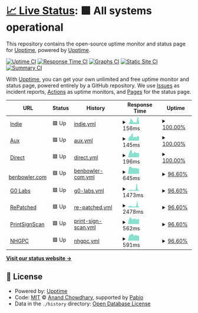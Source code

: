 # [📈 Live Status](https://status.indie.work): <!--live status--> **🟩 All systems operational**

This repository contains the open-source uptime monitor and status page for [Upptime](https://upptime.js.org), powered by [Upptime](https://github.com/upptime/upptime).

[![Uptime CI](https://github.com/indietechteam/upptime/workflows/Uptime%20CI/badge.svg)](https://github.com/indietechteam/upptime/actions?query=workflow%3A%22Uptime+CI%22)
[![Response Time CI](https://github.com/indietechteam/upptime/workflows/Response%20Time%20CI/badge.svg)](https://github.com/indietechteam/upptime/actions?query=workflow%3A%22Response+Time+CI%22)
[![Graphs CI](https://github.com/indietechteam/upptime/workflows/Graphs%20CI/badge.svg)](https://github.com/indietechteam/upptime/actions?query=workflow%3A%22Graphs+CI%22)
[![Static Site CI](https://github.com/indietechteam/upptime/workflows/Static%20Site%20CI/badge.svg)](https://github.com/indietechteam/upptime/actions?query=workflow%3A%22Static+Site+CI%22)
[![Summary CI](https://github.com/indietechteam/upptime/workflows/Summary%20CI/badge.svg)](https://github.com/indietechteam/upptime/actions?query=workflow%3A%22Summary+CI%22)

With [Upptime](https://upptime.js.org), you can get your own unlimited and free uptime monitor and status page, powered entirely by a GitHub repository. We use [Issues](https://github.com/upptime/upptime/issues) as incident reports, [Actions](https://github.com/indietechteam/upptime/actions) as uptime monitors, and [Pages](https://status.indie.work) for the status page.

<!--start: status pages-->
<!-- This summary is generated by Upptime (https://github.com/upptime/upptime) -->
<!-- Do not edit this manually, your changes will be overwritten -->
<!-- prettier-ignore -->
| URL | Status | History | Response Time | Uptime |
| --- | ------ | ------- | ------------- | ------ |
| <img alt="" src="https://icons.duckduckgo.com/ip3/indie.work.ico" height="13"> [Indie](https://indie.work) | 🟩 Up | [indie.yml](https://github.com/indietechteam/upptime/commits/HEAD/history/indie.yml) | <details><summary><img alt="Response time graph" src="./graphs/indie/response-time-week.png" height="20"> 156ms</summary><br><a href="https://status.indie.work/history/indie"><img alt="Response time 156" src="https://img.shields.io/endpoint?url=https%3A%2F%2Fraw.githubusercontent.com%2Findietechteam%2Fupptime%2FHEAD%2Fapi%2Findie%2Fresponse-time.json"></a><br><a href="https://status.indie.work/history/indie"><img alt="24-hour response time 80" src="https://img.shields.io/endpoint?url=https%3A%2F%2Fraw.githubusercontent.com%2Findietechteam%2Fupptime%2FHEAD%2Fapi%2Findie%2Fresponse-time-day.json"></a><br><a href="https://status.indie.work/history/indie"><img alt="7-day response time 156" src="https://img.shields.io/endpoint?url=https%3A%2F%2Fraw.githubusercontent.com%2Findietechteam%2Fupptime%2FHEAD%2Fapi%2Findie%2Fresponse-time-week.json"></a><br><a href="https://status.indie.work/history/indie"><img alt="30-day response time 143" src="https://img.shields.io/endpoint?url=https%3A%2F%2Fraw.githubusercontent.com%2Findietechteam%2Fupptime%2FHEAD%2Fapi%2Findie%2Fresponse-time-month.json"></a><br><a href="https://status.indie.work/history/indie"><img alt="1-year response time 156" src="https://img.shields.io/endpoint?url=https%3A%2F%2Fraw.githubusercontent.com%2Findietechteam%2Fupptime%2FHEAD%2Fapi%2Findie%2Fresponse-time-year.json"></a></details> | <details><summary><a href="https://status.indie.work/history/indie">100.00%</a></summary><a href="https://status.indie.work/history/indie"><img alt="All-time uptime 98.71%" src="https://img.shields.io/endpoint?url=https%3A%2F%2Fraw.githubusercontent.com%2Findietechteam%2Fupptime%2FHEAD%2Fapi%2Findie%2Fuptime.json"></a><br><a href="https://status.indie.work/history/indie"><img alt="24-hour uptime 100.00%" src="https://img.shields.io/endpoint?url=https%3A%2F%2Fraw.githubusercontent.com%2Findietechteam%2Fupptime%2FHEAD%2Fapi%2Findie%2Fuptime-day.json"></a><br><a href="https://status.indie.work/history/indie"><img alt="7-day uptime 100.00%" src="https://img.shields.io/endpoint?url=https%3A%2F%2Fraw.githubusercontent.com%2Findietechteam%2Fupptime%2FHEAD%2Fapi%2Findie%2Fuptime-week.json"></a><br><a href="https://status.indie.work/history/indie"><img alt="30-day uptime 99.75%" src="https://img.shields.io/endpoint?url=https%3A%2F%2Fraw.githubusercontent.com%2Findietechteam%2Fupptime%2FHEAD%2Fapi%2Findie%2Fuptime-month.json"></a><br><a href="https://status.indie.work/history/indie"><img alt="1-year uptime 98.71%" src="https://img.shields.io/endpoint?url=https%3A%2F%2Fraw.githubusercontent.com%2Findietechteam%2Fupptime%2FHEAD%2Fapi%2Findie%2Fuptime-year.json"></a></details>
| <img alt="" src="https://icons.duckduckgo.com/ip3/aux.app.ico" height="13"> [Aux](https://aux.app) | 🟩 Up | [aux.yml](https://github.com/indietechteam/upptime/commits/HEAD/history/aux.yml) | <details><summary><img alt="Response time graph" src="./graphs/aux/response-time-week.png" height="20"> 145ms</summary><br><a href="https://status.indie.work/history/aux"><img alt="Response time 141" src="https://img.shields.io/endpoint?url=https%3A%2F%2Fraw.githubusercontent.com%2Findietechteam%2Fupptime%2FHEAD%2Fapi%2Faux%2Fresponse-time.json"></a><br><a href="https://status.indie.work/history/aux"><img alt="24-hour response time 127" src="https://img.shields.io/endpoint?url=https%3A%2F%2Fraw.githubusercontent.com%2Findietechteam%2Fupptime%2FHEAD%2Fapi%2Faux%2Fresponse-time-day.json"></a><br><a href="https://status.indie.work/history/aux"><img alt="7-day response time 145" src="https://img.shields.io/endpoint?url=https%3A%2F%2Fraw.githubusercontent.com%2Findietechteam%2Fupptime%2FHEAD%2Fapi%2Faux%2Fresponse-time-week.json"></a><br><a href="https://status.indie.work/history/aux"><img alt="30-day response time 145" src="https://img.shields.io/endpoint?url=https%3A%2F%2Fraw.githubusercontent.com%2Findietechteam%2Fupptime%2FHEAD%2Fapi%2Faux%2Fresponse-time-month.json"></a><br><a href="https://status.indie.work/history/aux"><img alt="1-year response time 141" src="https://img.shields.io/endpoint?url=https%3A%2F%2Fraw.githubusercontent.com%2Findietechteam%2Fupptime%2FHEAD%2Fapi%2Faux%2Fresponse-time-year.json"></a></details> | <details><summary><a href="https://status.indie.work/history/aux">100.00%</a></summary><a href="https://status.indie.work/history/aux"><img alt="All-time uptime 98.71%" src="https://img.shields.io/endpoint?url=https%3A%2F%2Fraw.githubusercontent.com%2Findietechteam%2Fupptime%2FHEAD%2Fapi%2Faux%2Fuptime.json"></a><br><a href="https://status.indie.work/history/aux"><img alt="24-hour uptime 100.00%" src="https://img.shields.io/endpoint?url=https%3A%2F%2Fraw.githubusercontent.com%2Findietechteam%2Fupptime%2FHEAD%2Fapi%2Faux%2Fuptime-day.json"></a><br><a href="https://status.indie.work/history/aux"><img alt="7-day uptime 100.00%" src="https://img.shields.io/endpoint?url=https%3A%2F%2Fraw.githubusercontent.com%2Findietechteam%2Fupptime%2FHEAD%2Fapi%2Faux%2Fuptime-week.json"></a><br><a href="https://status.indie.work/history/aux"><img alt="30-day uptime 99.76%" src="https://img.shields.io/endpoint?url=https%3A%2F%2Fraw.githubusercontent.com%2Findietechteam%2Fupptime%2FHEAD%2Fapi%2Faux%2Fuptime-month.json"></a><br><a href="https://status.indie.work/history/aux"><img alt="1-year uptime 98.71%" src="https://img.shields.io/endpoint?url=https%3A%2F%2Fraw.githubusercontent.com%2Findietechteam%2Fupptime%2FHEAD%2Fapi%2Faux%2Fuptime-year.json"></a></details>
| <img alt="" src="https://icons.duckduckgo.com/ip3/direct.app.ico" height="13"> [Direct](https://direct.app) | 🟩 Up | [direct.yml](https://github.com/indietechteam/upptime/commits/HEAD/history/direct.yml) | <details><summary><img alt="Response time graph" src="./graphs/direct/response-time-week.png" height="20"> 196ms</summary><br><a href="https://status.indie.work/history/direct"><img alt="Response time 192" src="https://img.shields.io/endpoint?url=https%3A%2F%2Fraw.githubusercontent.com%2Findietechteam%2Fupptime%2FHEAD%2Fapi%2Fdirect%2Fresponse-time.json"></a><br><a href="https://status.indie.work/history/direct"><img alt="24-hour response time 165" src="https://img.shields.io/endpoint?url=https%3A%2F%2Fraw.githubusercontent.com%2Findietechteam%2Fupptime%2FHEAD%2Fapi%2Fdirect%2Fresponse-time-day.json"></a><br><a href="https://status.indie.work/history/direct"><img alt="7-day response time 196" src="https://img.shields.io/endpoint?url=https%3A%2F%2Fraw.githubusercontent.com%2Findietechteam%2Fupptime%2FHEAD%2Fapi%2Fdirect%2Fresponse-time-week.json"></a><br><a href="https://status.indie.work/history/direct"><img alt="30-day response time 211" src="https://img.shields.io/endpoint?url=https%3A%2F%2Fraw.githubusercontent.com%2Findietechteam%2Fupptime%2FHEAD%2Fapi%2Fdirect%2Fresponse-time-month.json"></a><br><a href="https://status.indie.work/history/direct"><img alt="1-year response time 192" src="https://img.shields.io/endpoint?url=https%3A%2F%2Fraw.githubusercontent.com%2Findietechteam%2Fupptime%2FHEAD%2Fapi%2Fdirect%2Fresponse-time-year.json"></a></details> | <details><summary><a href="https://status.indie.work/history/direct">100.00%</a></summary><a href="https://status.indie.work/history/direct"><img alt="All-time uptime 98.68%" src="https://img.shields.io/endpoint?url=https%3A%2F%2Fraw.githubusercontent.com%2Findietechteam%2Fupptime%2FHEAD%2Fapi%2Fdirect%2Fuptime.json"></a><br><a href="https://status.indie.work/history/direct"><img alt="24-hour uptime 100.00%" src="https://img.shields.io/endpoint?url=https%3A%2F%2Fraw.githubusercontent.com%2Findietechteam%2Fupptime%2FHEAD%2Fapi%2Fdirect%2Fuptime-day.json"></a><br><a href="https://status.indie.work/history/direct"><img alt="7-day uptime 100.00%" src="https://img.shields.io/endpoint?url=https%3A%2F%2Fraw.githubusercontent.com%2Findietechteam%2Fupptime%2FHEAD%2Fapi%2Fdirect%2Fuptime-week.json"></a><br><a href="https://status.indie.work/history/direct"><img alt="30-day uptime 99.42%" src="https://img.shields.io/endpoint?url=https%3A%2F%2Fraw.githubusercontent.com%2Findietechteam%2Fupptime%2FHEAD%2Fapi%2Fdirect%2Fuptime-month.json"></a><br><a href="https://status.indie.work/history/direct"><img alt="1-year uptime 98.68%" src="https://img.shields.io/endpoint?url=https%3A%2F%2Fraw.githubusercontent.com%2Findietechteam%2Fupptime%2FHEAD%2Fapi%2Fdirect%2Fuptime-year.json"></a></details>
| <img alt="" src="https://icons.duckduckgo.com/ip3/benbowler.com.ico" height="13"> [benbowler.com](https://benbowler.com) | 🟩 Up | [benbowler-com.yml](https://github.com/indietechteam/upptime/commits/HEAD/history/benbowler-com.yml) | <details><summary><img alt="Response time graph" src="./graphs/benbowler-com/response-time-week.png" height="20"> 645ms</summary><br><a href="https://status.indie.work/history/benbowler-com"><img alt="Response time 756" src="https://img.shields.io/endpoint?url=https%3A%2F%2Fraw.githubusercontent.com%2Findietechteam%2Fupptime%2FHEAD%2Fapi%2Fbenbowler-com%2Fresponse-time.json"></a><br><a href="https://status.indie.work/history/benbowler-com"><img alt="24-hour response time 634" src="https://img.shields.io/endpoint?url=https%3A%2F%2Fraw.githubusercontent.com%2Findietechteam%2Fupptime%2FHEAD%2Fapi%2Fbenbowler-com%2Fresponse-time-day.json"></a><br><a href="https://status.indie.work/history/benbowler-com"><img alt="7-day response time 645" src="https://img.shields.io/endpoint?url=https%3A%2F%2Fraw.githubusercontent.com%2Findietechteam%2Fupptime%2FHEAD%2Fapi%2Fbenbowler-com%2Fresponse-time-week.json"></a><br><a href="https://status.indie.work/history/benbowler-com"><img alt="30-day response time 725" src="https://img.shields.io/endpoint?url=https%3A%2F%2Fraw.githubusercontent.com%2Findietechteam%2Fupptime%2FHEAD%2Fapi%2Fbenbowler-com%2Fresponse-time-month.json"></a><br><a href="https://status.indie.work/history/benbowler-com"><img alt="1-year response time 756" src="https://img.shields.io/endpoint?url=https%3A%2F%2Fraw.githubusercontent.com%2Findietechteam%2Fupptime%2FHEAD%2Fapi%2Fbenbowler-com%2Fresponse-time-year.json"></a></details> | <details><summary><a href="https://status.indie.work/history/benbowler-com">96.60%</a></summary><a href="https://status.indie.work/history/benbowler-com"><img alt="All-time uptime 98.21%" src="https://img.shields.io/endpoint?url=https%3A%2F%2Fraw.githubusercontent.com%2Findietechteam%2Fupptime%2FHEAD%2Fapi%2Fbenbowler-com%2Fuptime.json"></a><br><a href="https://status.indie.work/history/benbowler-com"><img alt="24-hour uptime 100.00%" src="https://img.shields.io/endpoint?url=https%3A%2F%2Fraw.githubusercontent.com%2Findietechteam%2Fupptime%2FHEAD%2Fapi%2Fbenbowler-com%2Fuptime-day.json"></a><br><a href="https://status.indie.work/history/benbowler-com"><img alt="7-day uptime 96.60%" src="https://img.shields.io/endpoint?url=https%3A%2F%2Fraw.githubusercontent.com%2Findietechteam%2Fupptime%2FHEAD%2Fapi%2Fbenbowler-com%2Fuptime-week.json"></a><br><a href="https://status.indie.work/history/benbowler-com"><img alt="30-day uptime 98.15%" src="https://img.shields.io/endpoint?url=https%3A%2F%2Fraw.githubusercontent.com%2Findietechteam%2Fupptime%2FHEAD%2Fapi%2Fbenbowler-com%2Fuptime-month.json"></a><br><a href="https://status.indie.work/history/benbowler-com"><img alt="1-year uptime 98.21%" src="https://img.shields.io/endpoint?url=https%3A%2F%2Fraw.githubusercontent.com%2Findietechteam%2Fupptime%2FHEAD%2Fapi%2Fbenbowler-com%2Fuptime-year.json"></a></details>
| <img alt="" src="https://icons.duckduckgo.com/ip3/g0labs.com.ico" height="13"> [G0 Labs](https://g0labs.com) | 🟩 Up | [g0-labs.yml](https://github.com/indietechteam/upptime/commits/HEAD/history/g0-labs.yml) | <details><summary><img alt="Response time graph" src="./graphs/g0-labs/response-time-week.png" height="20"> 1473ms</summary><br><a href="https://status.indie.work/history/g0-labs"><img alt="Response time 738" src="https://img.shields.io/endpoint?url=https%3A%2F%2Fraw.githubusercontent.com%2Findietechteam%2Fupptime%2FHEAD%2Fapi%2Fg0-labs%2Fresponse-time.json"></a><br><a href="https://status.indie.work/history/g0-labs"><img alt="24-hour response time 974" src="https://img.shields.io/endpoint?url=https%3A%2F%2Fraw.githubusercontent.com%2Findietechteam%2Fupptime%2FHEAD%2Fapi%2Fg0-labs%2Fresponse-time-day.json"></a><br><a href="https://status.indie.work/history/g0-labs"><img alt="7-day response time 1473" src="https://img.shields.io/endpoint?url=https%3A%2F%2Fraw.githubusercontent.com%2Findietechteam%2Fupptime%2FHEAD%2Fapi%2Fg0-labs%2Fresponse-time-week.json"></a><br><a href="https://status.indie.work/history/g0-labs"><img alt="30-day response time 1070" src="https://img.shields.io/endpoint?url=https%3A%2F%2Fraw.githubusercontent.com%2Findietechteam%2Fupptime%2FHEAD%2Fapi%2Fg0-labs%2Fresponse-time-month.json"></a><br><a href="https://status.indie.work/history/g0-labs"><img alt="1-year response time 738" src="https://img.shields.io/endpoint?url=https%3A%2F%2Fraw.githubusercontent.com%2Findietechteam%2Fupptime%2FHEAD%2Fapi%2Fg0-labs%2Fresponse-time-year.json"></a></details> | <details><summary><a href="https://status.indie.work/history/g0-labs">96.60%</a></summary><a href="https://status.indie.work/history/g0-labs"><img alt="All-time uptime 98.71%" src="https://img.shields.io/endpoint?url=https%3A%2F%2Fraw.githubusercontent.com%2Findietechteam%2Fupptime%2FHEAD%2Fapi%2Fg0-labs%2Fuptime.json"></a><br><a href="https://status.indie.work/history/g0-labs"><img alt="24-hour uptime 100.00%" src="https://img.shields.io/endpoint?url=https%3A%2F%2Fraw.githubusercontent.com%2Findietechteam%2Fupptime%2FHEAD%2Fapi%2Fg0-labs%2Fuptime-day.json"></a><br><a href="https://status.indie.work/history/g0-labs"><img alt="7-day uptime 96.60%" src="https://img.shields.io/endpoint?url=https%3A%2F%2Fraw.githubusercontent.com%2Findietechteam%2Fupptime%2FHEAD%2Fapi%2Fg0-labs%2Fuptime-week.json"></a><br><a href="https://status.indie.work/history/g0-labs"><img alt="30-day uptime 98.14%" src="https://img.shields.io/endpoint?url=https%3A%2F%2Fraw.githubusercontent.com%2Findietechteam%2Fupptime%2FHEAD%2Fapi%2Fg0-labs%2Fuptime-month.json"></a><br><a href="https://status.indie.work/history/g0-labs"><img alt="1-year uptime 98.71%" src="https://img.shields.io/endpoint?url=https%3A%2F%2Fraw.githubusercontent.com%2Findietechteam%2Fupptime%2FHEAD%2Fapi%2Fg0-labs%2Fuptime-year.json"></a></details>
| <img alt="" src="https://icons.duckduckgo.com/ip3/repatched.com.ico" height="13"> [RePatched](https://repatched.com) | 🟩 Up | [re-patched.yml](https://github.com/indietechteam/upptime/commits/HEAD/history/re-patched.yml) | <details><summary><img alt="Response time graph" src="./graphs/re-patched/response-time-week.png" height="20"> 2478ms</summary><br><a href="https://status.indie.work/history/re-patched"><img alt="Response time 1436" src="https://img.shields.io/endpoint?url=https%3A%2F%2Fraw.githubusercontent.com%2Findietechteam%2Fupptime%2FHEAD%2Fapi%2Fre-patched%2Fresponse-time.json"></a><br><a href="https://status.indie.work/history/re-patched"><img alt="24-hour response time 934" src="https://img.shields.io/endpoint?url=https%3A%2F%2Fraw.githubusercontent.com%2Findietechteam%2Fupptime%2FHEAD%2Fapi%2Fre-patched%2Fresponse-time-day.json"></a><br><a href="https://status.indie.work/history/re-patched"><img alt="7-day response time 2478" src="https://img.shields.io/endpoint?url=https%3A%2F%2Fraw.githubusercontent.com%2Findietechteam%2Fupptime%2FHEAD%2Fapi%2Fre-patched%2Fresponse-time-week.json"></a><br><a href="https://status.indie.work/history/re-patched"><img alt="30-day response time 2410" src="https://img.shields.io/endpoint?url=https%3A%2F%2Fraw.githubusercontent.com%2Findietechteam%2Fupptime%2FHEAD%2Fapi%2Fre-patched%2Fresponse-time-month.json"></a><br><a href="https://status.indie.work/history/re-patched"><img alt="1-year response time 1436" src="https://img.shields.io/endpoint?url=https%3A%2F%2Fraw.githubusercontent.com%2Findietechteam%2Fupptime%2FHEAD%2Fapi%2Fre-patched%2Fresponse-time-year.json"></a></details> | <details><summary><a href="https://status.indie.work/history/re-patched">96.60%</a></summary><a href="https://status.indie.work/history/re-patched"><img alt="All-time uptime 98.70%" src="https://img.shields.io/endpoint?url=https%3A%2F%2Fraw.githubusercontent.com%2Findietechteam%2Fupptime%2FHEAD%2Fapi%2Fre-patched%2Fuptime.json"></a><br><a href="https://status.indie.work/history/re-patched"><img alt="24-hour uptime 100.00%" src="https://img.shields.io/endpoint?url=https%3A%2F%2Fraw.githubusercontent.com%2Findietechteam%2Fupptime%2FHEAD%2Fapi%2Fre-patched%2Fuptime-day.json"></a><br><a href="https://status.indie.work/history/re-patched"><img alt="7-day uptime 96.60%" src="https://img.shields.io/endpoint?url=https%3A%2F%2Fraw.githubusercontent.com%2Findietechteam%2Fupptime%2FHEAD%2Fapi%2Fre-patched%2Fuptime-week.json"></a><br><a href="https://status.indie.work/history/re-patched"><img alt="30-day uptime 98.14%" src="https://img.shields.io/endpoint?url=https%3A%2F%2Fraw.githubusercontent.com%2Findietechteam%2Fupptime%2FHEAD%2Fapi%2Fre-patched%2Fuptime-month.json"></a><br><a href="https://status.indie.work/history/re-patched"><img alt="1-year uptime 98.70%" src="https://img.shields.io/endpoint?url=https%3A%2F%2Fraw.githubusercontent.com%2Findietechteam%2Fupptime%2FHEAD%2Fapi%2Fre-patched%2Fuptime-year.json"></a></details>
| <img alt="" src="https://icons.duckduckgo.com/ip3/printsignscan.app.ico" height="13"> [PrintSignScan](https://printsignscan.app) | 🟩 Up | [print-sign-scan.yml](https://github.com/indietechteam/upptime/commits/HEAD/history/print-sign-scan.yml) | <details><summary><img alt="Response time graph" src="./graphs/print-sign-scan/response-time-week.png" height="20"> 562ms</summary><br><a href="https://status.indie.work/history/print-sign-scan"><img alt="Response time 655" src="https://img.shields.io/endpoint?url=https%3A%2F%2Fraw.githubusercontent.com%2Findietechteam%2Fupptime%2FHEAD%2Fapi%2Fprint-sign-scan%2Fresponse-time.json"></a><br><a href="https://status.indie.work/history/print-sign-scan"><img alt="24-hour response time 601" src="https://img.shields.io/endpoint?url=https%3A%2F%2Fraw.githubusercontent.com%2Findietechteam%2Fupptime%2FHEAD%2Fapi%2Fprint-sign-scan%2Fresponse-time-day.json"></a><br><a href="https://status.indie.work/history/print-sign-scan"><img alt="7-day response time 562" src="https://img.shields.io/endpoint?url=https%3A%2F%2Fraw.githubusercontent.com%2Findietechteam%2Fupptime%2FHEAD%2Fapi%2Fprint-sign-scan%2Fresponse-time-week.json"></a><br><a href="https://status.indie.work/history/print-sign-scan"><img alt="30-day response time 642" src="https://img.shields.io/endpoint?url=https%3A%2F%2Fraw.githubusercontent.com%2Findietechteam%2Fupptime%2FHEAD%2Fapi%2Fprint-sign-scan%2Fresponse-time-month.json"></a><br><a href="https://status.indie.work/history/print-sign-scan"><img alt="1-year response time 655" src="https://img.shields.io/endpoint?url=https%3A%2F%2Fraw.githubusercontent.com%2Findietechteam%2Fupptime%2FHEAD%2Fapi%2Fprint-sign-scan%2Fresponse-time-year.json"></a></details> | <details><summary><a href="https://status.indie.work/history/print-sign-scan">96.60%</a></summary><a href="https://status.indie.work/history/print-sign-scan"><img alt="All-time uptime 97.92%" src="https://img.shields.io/endpoint?url=https%3A%2F%2Fraw.githubusercontent.com%2Findietechteam%2Fupptime%2FHEAD%2Fapi%2Fprint-sign-scan%2Fuptime.json"></a><br><a href="https://status.indie.work/history/print-sign-scan"><img alt="24-hour uptime 100.00%" src="https://img.shields.io/endpoint?url=https%3A%2F%2Fraw.githubusercontent.com%2Findietechteam%2Fupptime%2FHEAD%2Fapi%2Fprint-sign-scan%2Fuptime-day.json"></a><br><a href="https://status.indie.work/history/print-sign-scan"><img alt="7-day uptime 96.60%" src="https://img.shields.io/endpoint?url=https%3A%2F%2Fraw.githubusercontent.com%2Findietechteam%2Fupptime%2FHEAD%2Fapi%2Fprint-sign-scan%2Fuptime-week.json"></a><br><a href="https://status.indie.work/history/print-sign-scan"><img alt="30-day uptime 98.14%" src="https://img.shields.io/endpoint?url=https%3A%2F%2Fraw.githubusercontent.com%2Findietechteam%2Fupptime%2FHEAD%2Fapi%2Fprint-sign-scan%2Fuptime-month.json"></a><br><a href="https://status.indie.work/history/print-sign-scan"><img alt="1-year uptime 97.92%" src="https://img.shields.io/endpoint?url=https%3A%2F%2Fraw.githubusercontent.com%2Findietechteam%2Fupptime%2FHEAD%2Fapi%2Fprint-sign-scan%2Fuptime-year.json"></a></details>
| <img alt="" src="https://icons.duckduckgo.com/ip3/nhgpc.org.uk.ico" height="13"> [NHGPC](https://nhgpc.org.uk) | 🟩 Up | [nhgpc.yml](https://github.com/indietechteam/upptime/commits/HEAD/history/nhgpc.yml) | <details><summary><img alt="Response time graph" src="./graphs/nhgpc/response-time-week.png" height="20"> 591ms</summary><br><a href="https://status.indie.work/history/nhgpc"><img alt="Response time 665" src="https://img.shields.io/endpoint?url=https%3A%2F%2Fraw.githubusercontent.com%2Findietechteam%2Fupptime%2FHEAD%2Fapi%2Fnhgpc%2Fresponse-time.json"></a><br><a href="https://status.indie.work/history/nhgpc"><img alt="24-hour response time 531" src="https://img.shields.io/endpoint?url=https%3A%2F%2Fraw.githubusercontent.com%2Findietechteam%2Fupptime%2FHEAD%2Fapi%2Fnhgpc%2Fresponse-time-day.json"></a><br><a href="https://status.indie.work/history/nhgpc"><img alt="7-day response time 591" src="https://img.shields.io/endpoint?url=https%3A%2F%2Fraw.githubusercontent.com%2Findietechteam%2Fupptime%2FHEAD%2Fapi%2Fnhgpc%2Fresponse-time-week.json"></a><br><a href="https://status.indie.work/history/nhgpc"><img alt="30-day response time 653" src="https://img.shields.io/endpoint?url=https%3A%2F%2Fraw.githubusercontent.com%2Findietechteam%2Fupptime%2FHEAD%2Fapi%2Fnhgpc%2Fresponse-time-month.json"></a><br><a href="https://status.indie.work/history/nhgpc"><img alt="1-year response time 665" src="https://img.shields.io/endpoint?url=https%3A%2F%2Fraw.githubusercontent.com%2Findietechteam%2Fupptime%2FHEAD%2Fapi%2Fnhgpc%2Fresponse-time-year.json"></a></details> | <details><summary><a href="https://status.indie.work/history/nhgpc">96.60%</a></summary><a href="https://status.indie.work/history/nhgpc"><img alt="All-time uptime 97.69%" src="https://img.shields.io/endpoint?url=https%3A%2F%2Fraw.githubusercontent.com%2Findietechteam%2Fupptime%2FHEAD%2Fapi%2Fnhgpc%2Fuptime.json"></a><br><a href="https://status.indie.work/history/nhgpc"><img alt="24-hour uptime 100.00%" src="https://img.shields.io/endpoint?url=https%3A%2F%2Fraw.githubusercontent.com%2Findietechteam%2Fupptime%2FHEAD%2Fapi%2Fnhgpc%2Fuptime-day.json"></a><br><a href="https://status.indie.work/history/nhgpc"><img alt="7-day uptime 96.60%" src="https://img.shields.io/endpoint?url=https%3A%2F%2Fraw.githubusercontent.com%2Findietechteam%2Fupptime%2FHEAD%2Fapi%2Fnhgpc%2Fuptime-week.json"></a><br><a href="https://status.indie.work/history/nhgpc"><img alt="30-day uptime 98.14%" src="https://img.shields.io/endpoint?url=https%3A%2F%2Fraw.githubusercontent.com%2Findietechteam%2Fupptime%2FHEAD%2Fapi%2Fnhgpc%2Fuptime-month.json"></a><br><a href="https://status.indie.work/history/nhgpc"><img alt="1-year uptime 97.69%" src="https://img.shields.io/endpoint?url=https%3A%2F%2Fraw.githubusercontent.com%2Findietechteam%2Fupptime%2FHEAD%2Fapi%2Fnhgpc%2Fuptime-year.json"></a></details>

<!--end: status pages-->

[**Visit our status website →**](https://status.indie.work)

## 📄 License

- Powered by: [Upptime](https://github.com/upptime/upptime)
- Code: [MIT](./LICENSE) © [Anand Chowdhary](https://anandchowdhary.com), supported by [Pabio](https://pabio.com)
- Data in the `./history` directory: [Open Database License](https://opendatacommons.org/licenses/odbl/1-0/)
